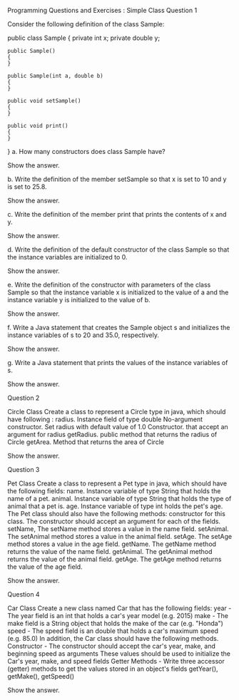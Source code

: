 Programming Questions and Exercises : Simple Class
Question 1

Consider the following definition of the class Sample:

public class Sample 
{
    private int x;
    private double y;
 
    public Sample() 
    {
    }
 
    public Sample(int a, double b)
    {
    }
 
    public void setSample()
    {
    }
 
    public void print()
    {
    }
}
a. How many constructors does class Sample have?

Show the answer.

b. Write the definition of the member setSample so that x is set to 10 and y is set to 25.8.

Show the answer.

 

c. Write the definition of the member print that prints the contents of x and y.

Show the answer.

 

d. Write the definition of the default constructor of the class Sample so that the instance variables are initialized to 0.

Show the answer.

 

e. Write the definition of the constructor with parameters of the class Sample so that the instance variable x is initialized to the value of a and the instance variable y is initialized to the value of b.

Show the answer.

 

f. Write a Java statement that creates the Sample object s and initializes the instance variables of s to 20 and 35.0, respectively.

Show the answer.

 

g. Write a Java statement that prints the values of the instance variables of s.

Show the answer.

 

Question 2

Circle Class
Create a class to represent a Circle type in java, which should have following :
radius. Instance field of type double
No-argument constructor. Set radius with default value of 1.0
Constructor. that accept an argument for radius
getRadius. public method that returns the radius of Circle
getArea. Method that returns the area of Circle

Show the answer.

 

Question 3

Pet Class
Create a class to represent a Pet type in java, which should have the following fields:
name. Instance variable of type String that holds the name of a pet.
animal. Instance variable of type String that holds the type of animal that a pet is.
age. Instance variable of type int holds the pet's age.
The Pet class should also have the following methods:
constructor for this class. The constructor should accept an argument for each of the fields.
setName, The setName method stores a value in the name field.
setAnimal. The setAnimal method stores a value in the animal field.
setAge. The setAge method stores a value in the age field.
getName. The getName method returns the value of the name field.
getAnimal. The getAnimal method returns the value of the animal field.
getAge. The getAge method returns the value of the age field.

Show the answer.

 

Question 4

Car Class
Create a new class named Car that has the following fields:
year - The year field is an int that holds a car's year model (e.g. 2015)
make - The make field is a String object that holds the make of the car (e.g. "Honda")
speed - The speed field is an double that holds a car's maximum speed (e.g. 85.0)
In addition, the Car class should have the following methods.
Constructor - The constructor should accept the car's year, make, and beginning speed as arguments
These values should be used to initialize the Car's year, make, and speed fields
Getter Methods - Write three accessor (getter) methods to get the values stored in an object's fields getYear(), getMake(), getSpeed()

Show the answer.
